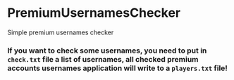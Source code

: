 # PremiumUsernamesChecker
Simple premium usernames checker

### If you want to check some usernames, you need to put in `check.txt` file a list of usernames, all checked premium accounts usernames application will write to a `players.txt` file!

